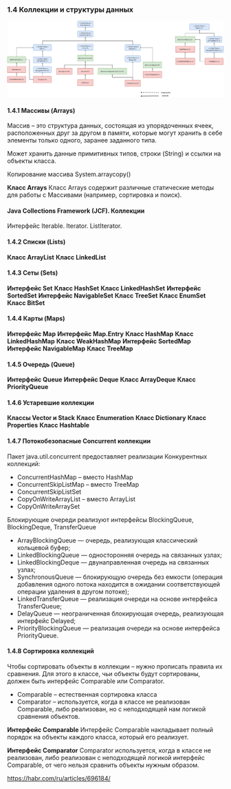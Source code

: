 ### 1.4 Коллекции и структуры данных

![img.png](img/col00.png)

#### 1.4.1 Массивы (Arrays)
Массив – это структура данных, состоящая из упорядоченных ячеек, расположенных друг за другом в памяти, которые могут хранить в себе элементы только одного, заранее заданного типа.

Может хранить данные примитивных типов, строки (String) и ссылки на объекты класса.

Копирование массива System.arraycopy()

**Класс Arrays**
Класс Arrays содержит различные статические методы для работы с Массивами (например, сортировка и поиск).

#### Java Collections Framework (JCF). Коллекции

Интерфейс Iterable. Iterator. ListIterator.

#### 1.4.2 Списки (Lists)
**Класс ArrayList**
**Класс LinkedList**


#### 1.4.3 Сеты (Sets)
**Интерфейс Set**
**Класс HashSet**
**Класс LinkedHashSet**
**Интерфейс SortedSet**
**Интерфейс NavigableSet**
**Класс TreeSet**
**Класс EnumSet**
**Класс BitSet**

#### 1.4.4 Карты (Maps)
**Интерфейс Map**
**Интерфейс Map.Entry**
**Класс HashMap**
**Класс LinkedHashMap**
**Класс WeakHashMap**
**Интерфейс SortedMap**
**Интерфейс NavigableMap**
**Класс TreeMap**

#### 1.4.5 Очередь (Queue)
**Интерфейс Queue**
**Интерфейс Deque**
**Класс ArrayDeque**
**Класс PriorityQueue**

#### 1.4.6 Устаревшие коллекции
**Классы Vector и Stack**
**Класс Enumeration**
**Класс Dictionary**
**Класс Properties**
**Класс Hashtable**

#### 1.4.7 Потокобезопасные Concurrent коллекции
Пакет java.util.concurrent предоставляет реализации Конкурентных коллекций:
- ConcurrentHashMap – вместо HashMap
- ConcurrentSkipListMap – вместо TreeMap
- ConcurrentSkipListSet
- CopyOnWriteArrayList – вместо ArrayList
- CopyOnWriteArraySet

Блокирующие очереди реализуют интерфейсы BlockingQueue, BlockingDeque, TransferQueue
- ArrayBlockingQueue — очередь, реализующая классический кольцевой буфер;
- LinkedBlockingQueue — односторонняя очередь на связанных узлах;
- LinkedBlockingDeque — двунаправленная очередь на связанных узлах;
- SynchronousQueue — блокирующую очередь без емкости (операция добавления одного потока находится в ожидании соответствующей операции удаления в другом потоке);
- LinkedTransferQueue — реализация очереди на основе интерфейса TransferQueue;
- DelayQueue — неограниченная блокирующая очередь, реализующая интерфейс Delayed;
- PriorityBlockingQueue — реализация очереди на основе интерфейса PriorityQueue.

#### 1.4.8 Сортировка коллекций
Чтобы сортировать объекты в коллекции – нужно прописать правила их сравнения.
Для этого в классе, чьи объекты будут сортированы, должен быть интерфейс Comparable или Comparator.
- Comparable – естественная сортировка класса
- Comparator – используется, когда в классе не реализован Comparable, либо реализован, но с неподходящей нам логикой сравнения объектов.

**Интерфейс Comparable**
Интерфейс Comparable накладывает полный порядок на объекты каждого класса, который его реализует.

**Интерфейс Comparator**
Comparator используется, когда в классе не реализован, либо реализован с неподходящей логикой интерфейс Comparable, от чего нельзя сравнить объекты нужным образом.

https://habr.com/ru/articles/696184/